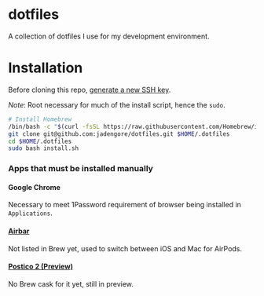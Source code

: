 # dotfiles
A collection of dotfiles I use for my development environment.

# Installation
Before cloning this repo, [generate a new SSH key](https://help.github.com/articles/generating-a-new-ssh-key-and-adding-it-to-the-ssh-agent/).

_Note_: Root necessary for much of the install script, hence the `sudo`.

```sh
# Install Homebrew
/bin/bash -c "$(curl -fsSL https://raw.githubusercontent.com/Homebrew/install/HEAD/install.sh)"
git clone git@github.com:jadengore/dotfiles.git $HOME/.dotfiles
cd $HOME/.dotfiles
sudo bash install.sh
```

### Apps that must be installed manually
#### Google Chrome
Necessary to meet 1Password requirement of browser being installed in `Applications`.

#### [Airbar](https://tiivik.github.io/)
Not listed in Brew yet, used to switch between iOS and Mac for AirPods.

#### [Postico 2 (Preview)](https://eggerapps.at/postico2/)
No Brew cask for it yet, still in preview.

